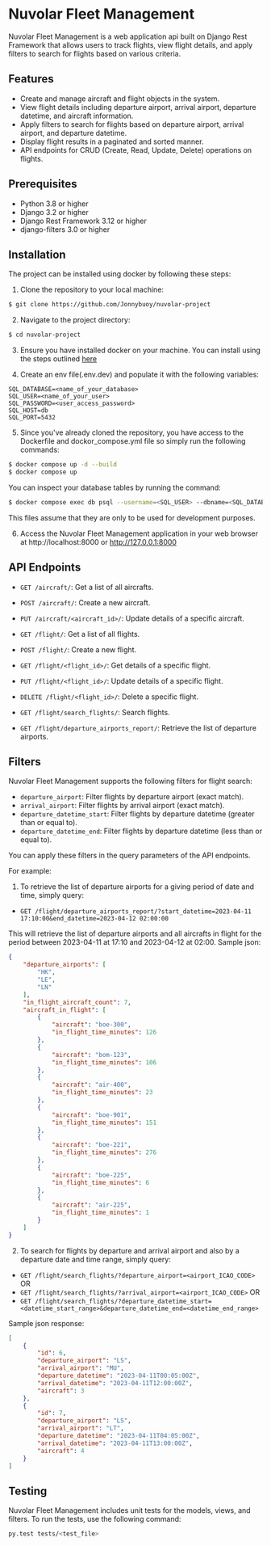 # Nuvolar Fleet Management

Nuvolar Fleet Management is a web application api built on Django Rest Framework that allows users to track flights, view flight details, and apply filters to search for flights based on various criteria.

## Features

- Create and manage aircraft and flight objects in the system.
- View flight details including departure airport, arrival airport, departure  datetime, and aircraft information.
- Apply filters to search for flights based on departure airport, arrival airport, and departure datetime.
- Display flight results in a paginated and sorted manner.
- API endpoints for CRUD (Create, Read, Update, Delete) operations on flights.

## Prerequisites
- Python 3.8 or higher
- Django 3.2 or higher
- Django Rest Framework 3.12 or higher
- django-filters 3.0 or higher

## Installation
The project can be installed using docker by following these steps:

1. Clone the repository to your local machine:
```bash
$ git clone https://github.com/Jonnybuoy/nuvolar-project
```

2. Navigate to the project directory:
```bash
$ cd nuvolar-project
```

3. Ensure you have installed docker on your machine. You can install using the steps outlined [here](https://www.docker.com/get-started)

4. Create an env file(.env.dev) and populate it with the following variables:
```text
SQL_DATABASE=<name_of_your_database>
SQL_USER=<name_of_your_user>
SQL_PASSWORD=<user_access_password>
SQL_HOST=db
SQL_PORT=5432
```

5. Since you've already cloned the repository, you have access to the Dockerfile and dockor_compose.yml file so simply run the following commands:
```bash
$ docker compose up -d --build
$ docker compose up
```
You can inspect your database tables by running the command:
```bash
$ docker compose exec db psql --username=<SQL_USER> --dbname=<SQL_DATABASE>
```
This files assume that they are only to be used for development purposes.

6. Access the Nuvolar Fleet Management application in your web browser at http://localhost:8000 or http://127.0.0.1:8000

## API Endpoints
- `GET /aircraft/`: Get a list of all aircrafts.
- `POST /aircraft/`: Create a new aircraft.
- `PUT /aircraft/<aircraft_id>/`: Update details of a specific aircraft.

- `GET /flight/`: Get a list of all flights.
- `POST /flight/`: Create a new flight.
- `GET /flight/<flight_id>/`: Get details of a specific flight.
- `PUT /flight/<flight_id>/`: Update details of a specific flight.
- `DELETE /flight/<flight_id>/`: Delete a specific flight.

- `GET /flight/search_flights/`: Search flights.
- `GET /flight/departure_airports_report/`: Retrieve the list of departure airports.


## Filters
Nuvolar Fleet Management supports the following filters for flight search:

- `departure_airport`: Filter flights by departure airport (exact match).
- `arrival_airport`: Filter flights by arrival airport (exact match).
- `departure_datetime_start`: Filter flights by departure datetime (greater than or equal to).
- `departure_datetime_end`: Filter flights by departure datetime (less than or equal to).

You can apply these filters in the query parameters of the API endpoints.

For example:

1. To retrieve the list of departure airports for a giving period of date and time, simply query:
- `GET /flight/departure_airports_report/?start_datetime=2023-04-11 17:10:00&end_datetime=2023-04-12 02:00:00`

This will retrieve the list of departure airports and all aircrafts in flight for the period between 2023-04-11 at 17:10 and 2023-04-12 at 02:00. Sample json:
```json
{
    "departure_airports": [
        "HK",
        "LE",
        "LN"
    ],
    "in_flight_aircraft_count": 7,
    "aircraft_in_flight": [
        {
            "aircraft": "boe-300",
            "in_flight_time_minutes": 126
        },
        {
            "aircraft": "bom-123",
            "in_flight_time_minutes": 106
        },
        {
            "aircraft": "air-400",
            "in_flight_time_minutes": 23
        },
        {
            "aircraft": "boe-901",
            "in_flight_time_minutes": 151
        },
        {
            "aircraft": "boe-221",
            "in_flight_time_minutes": 276
        },
        {
            "aircraft": "boe-225",
            "in_flight_time_minutes": 6
        },
        {
            "aircraft": "air-225",
            "in_flight_time_minutes": 1
        }
    ]
}
```

2. To search for flights by departure and arrival airport and also by a departure date and time range, simply query:
- `GET /flight/search_flights/?departure_airport=<airport_ICAO_CODE>` OR
- `GET /flight/search_flights/?arrival_airport=<airport_ICAO_CODE>` OR
- `GET /flight/search_flights/?departure_datetime_start=<datetime_start_range>&departure_datetime_end=<datetime_end_range>`

Sample json response:
```json
[
    {
        "id": 6,
        "departure_airport": "LS",
        "arrival_airport": "MU",
        "departure_datetime": "2023-04-11T00:05:00Z",
        "arrival_datetime": "2023-04-11T12:00:00Z",
        "aircraft": 3
    },
    {
        "id": 7,
        "departure_airport": "LS",
        "arrival_airport": "LT",
        "departure_datetime": "2023-04-11T04:05:00Z",
        "arrival_datetime": "2023-04-11T13:00:00Z",
        "aircraft": 4
    }
]
```


## Testing
Nuvolar Fleet Management includes unit tests for the models, views, and filters. To run the tests, use the following command:

```bash
py.test tests/<test_file>
```
